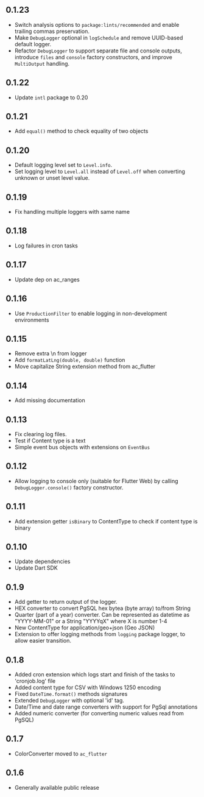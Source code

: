 ## 0.1.23

- Switch analysis options to `package:lints/recommended` and enable trailing commas preservation.
- Make `DebugLogger` optional in `logSchedule` and remove UUID-based default logger.
- Refactor `DebugLogger` to support separate file and console outputs, introduce `files` and `console` factory constructors, and improve `MultiOutput` handling.

## 0.1.22

- Update `intl` package to 0.20

## 0.1.21

- Add `equal()` method to check equality of two objects

## 0.1.20

- Default logging level set to `Level.info`. 
- Set logging level to `Level.all` instead of `Level.off` when converting unknown or 
  unset level value.

## 0.1.19

- Fix handling multiple loggers with same name

## 0.1.18

- Log failures in cron tasks

## 0.1.17

- Update dep on ac_ranges

## 0.1.16

- Use `ProductionFilter` to enable logging in non-development environments

## 0.1.15

- Remove extra \n from logger
- Add `formatLatLng(double, double)` function
- Move capitalize String extension method from ac_flutter

## 0.1.14

- Add missing documentation

## 0.1.13

- Fix clearing log files.
- Test if Content type is a text
- Simple event bus objects with extensions on `EventBus`

## 0.1.12

- Allow logging to console only (suitable for Flutter Web) by calling `DebugLogger.console()` factory constructor.

## 0.1.11

- Add extension getter `isBinary` to ContentType to check if content type is binary

## 0.1.10

- Update dependencies
- Update Dart SDK

## 0.1.9

- Add getter to return output of the logger.
- HEX converter to convert PgSQL hex bytea (byte array) to/from String
- Quarter (part of a year) converter. Can be represented as datetime as "YYYY-MM-01" or a String "YYYYqX" where X is number 1-4
- New ContentType for application/geo+json (Geo JSON)
- Extension to offer logging methods from `logging` package logger, to allow easier transition.

## 0.1.8

- Added cron extension which logs start and finish of the tasks to 'cronjob.log' file
- Added content type for CSV with Windows 1250 encoding
- Fixed `DateTime.format()` methods signatures
- Extended `DebugLogger` with optional 'id' tag.
- Date/Time and date range converters with support for PgSql annotations
- Added numeric converter (for converting numeric values read from PgSQL)

## 0.1.7

- ColorConverter moved to `ac_flutter`

## 0.1.6

- Generally available public release
